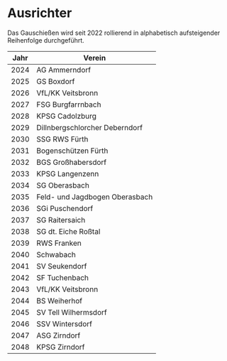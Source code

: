 # Ausrichter

Das Gauschießen wird seit 2022 rollierend in alphabetisch aufsteigender Reihenfolge durchgeführt.

| Jahr | Verein                         |
|------|--------------------------------|
| 2024 | AG Ammerndorf                  |
| 2025 | GS Boxdorf                     |
| 2026 | VfL/KK Veitsbronn              |
| 2027 | FSG Burgfarrnbach              |
| 2028 | KPSG Cadolzburg                |
| 2029 | Dillnbergschlorcher Deberndorf |
| 2030 | SSG RWS Fürth                  |
| 2031 | Bogenschützen Fürth            |
| 2032 | BGS Großhabersdorf             |
| 2033 | KPSG Langenzenn                |
| 2034 | SG Oberasbach                  |
| 2035 | Feld- und Jagdbogen Oberasbach |
| 2036 | SGi Puschendorf                |
| 2037 | SG Raitersaich                 |
| 2038 | SG dt. Eiche Roßtal            |
| 2039 | RWS Franken                    |
| 2040 | Schwabach                      |
| 2041 | SV Seukendorf                  |
| 2042 | SF Tuchenbach                  |
| 2043 | VfL/KK Veitsbronn              |
| 2044 | BS Weiherhof                   |
| 2045 | SV Tell Wilhermsdorf           |
| 2046 | SSV Wintersdorf                |
| 2047 | ASG Zirndorf                   |
| 2048 | KPSG Zirndorf                  |